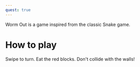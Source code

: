 ```yaml
---
quest: true
---
```


Worm Out is a game inspired from the classic Snake game.

# How to play
Swipe to turn. Eat the red blocks. Don't collide with the walls!